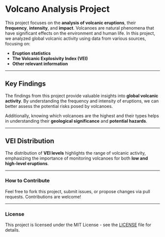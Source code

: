 # Volcano Analysis Project

This project focuses on the **analysis of volcanic eruptions**, their **frequency**, **intensity**, and **impact**. Volcanoes are natural phenomena that have significant effects on the environment and human life. In this project, we analyzed global volcanic activity using data from various sources, focusing on:

- **Eruption statistics**
- **The Volcanic Explosivity Index (VEI)**
- **Other relevant information**

---

## Key Findings

The findings from this project provide valuable insights into **global volcanic activity**. By understanding the frequency and intensity of eruptions, we can better assess the potential risks posed by volcanoes. 

Additionally, knowing which volcanoes are the highest and their types helps in understanding their **geological significance** and **potential hazards**.

---

## VEI Distribution

The distribution of **VEI levels** highlights the range of volcanic activity, emphasizing the importance of monitoring volcanoes for both **low and high-level eruptions**.

---

### How to Contribute

Feel free to fork this project, submit issues, or propose changes via pull requests. Contributions are welcome!

---

### License

This project is licensed under the MIT License - see the [LICENSE](LICENSE) file for details.
